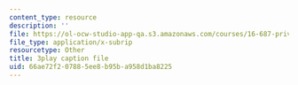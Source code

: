 ```yaml
---
content_type: resource
description: ''
file: https://ol-ocw-studio-app-qa.s3.amazonaws.com/courses/16-687-private-pilot-ground-school-january-iap-2019/66ae72f207885ee8b95ba958d1ba8225_geJHchWUYQk.vtt
file_type: application/x-subrip
resourcetype: Other
title: 3play caption file
uid: 66ae72f2-0788-5ee8-b95b-a958d1ba8225
---
```

